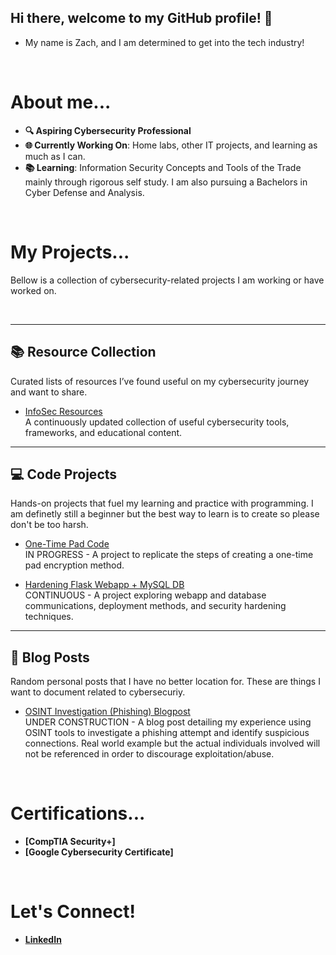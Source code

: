 ## Hi there, welcome to my GitHub profile! 👋
- My name is Zach, and I am determined to get into the tech industry!

<br>

# About me...

- **🔍 Aspiring Cybersecurity Professional**
- **🌐 Currently Working On**: Home labs, other IT projects, and learning as much as I can.
- **📚 Learning**: Information Security Concepts and Tools of the Trade mainly through rigorous self study. I am also pursuing a Bachelors in Cyber Defense and Analysis.

<br>

# My Projects...
Bellow is a collection of cybersecurity-related projects I am working or have worked on.

<br>

---

## 📚 Resource Collection 
Curated lists of resources I’ve found useful on my cybersecurity journey and want to share.

- [InfoSec Resources](https://github.com/OmnissiahCultist/InfoSec_Resources)  
  A continuously updated collection of useful cybersecurity tools, frameworks, and educational content.

---

## 💻 Code Projects  
Hands-on projects that fuel my learning and practice with programming. I am definetly still a beginner but the best way to learn is to create so please don't be too harsh.

- [One-Time Pad Code](https://github.com/OmnissiahCultist/One-time-pad-python-practice)  
  IN PROGRESS - A project to replicate the steps of creating a one-time pad encryption method.

- [Hardening Flask Webapp + MySQL DB](https://github.com/OmnissiahCultist/Webapp_Securing_Project)  
  CONTINUOUS - A project exploring webapp and database communications, deployment methods, and security hardening techniques. 

---

## 📝 Blog Posts  
Random personal posts that I have no better location for. These are things I want to document related to cybersecuriy.

- [OSINT Investigation (Phishing) Blogpost](https://github.com/OmnissiahCultist/OSINT_investigation_phishing)  
  UNDER CONSTRUCTION - A blog post detailing my experience using OSINT tools to investigate a phishing attempt and identify suspicious connections. Real world example but the actual individuals involved will not be referenced in order to discourage exploitation/abuse.

<br>

# Certifications...

- **[CompTIA Security+]**
- **[Google Cybersecurity Certificate]**

<br>

# Let's Connect!

- **[LinkedIn](https://www.linkedin.com/in/zstrange0/)**

<!--
## 
Might add later when I actually get work experience :<

Skills and Tools

- **Defensive Security**: [List relevant tools or technologies].
- **Incident Response**: [List relevant tools or technologies].
- **Threat Hunting**: [List relevant tools or technologies].
- **Forensic Investigation**: [List relevant tools or technologies].
-->
